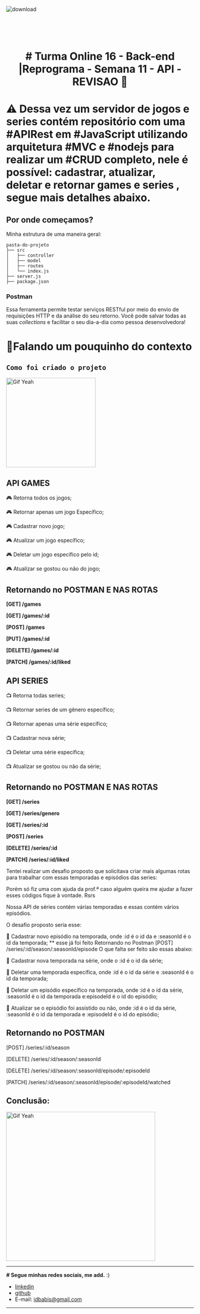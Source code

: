 ![download](https://user-images.githubusercontent.com/100974682/171773873-d48bfcdb-0921-45a4-8d7a-c31048ff0c78.png)
<h1 align="center">
    <br>
    <p align="center"># Turma Online 16 - Back-end |Reprograma - Semana 11 - API -REVISAO 🚀 <p> 
</h1>

# ⚠️ Dessa vez um servidor de jogos e series contém repositório com uma #APIRest em #JavaScript utilizando arquitetura #MVC e #nodejs para realizar um #CRUD completo, nele é possível: cadastrar, atualizar, deletar e retornar games e series , segue mais detalhes abaixo.

## Por onde começamos?


Minha estrutura de uma maneira geral:

```
pasta-do-projeto
├── src
│   ├── controller
│   ├── model
│   ├── routes
│   └── index.js
├── server.js
├── package.json
```



### Postman

Essa ferramenta permite testar serviços RESTful por meio do envio de requisições HTTP e da análise do seu retorno. Você pode salvar todas as suas _collections_ e facilitar o seu dia-a-dia como pessoa desenvolvedora!

# 🧠Falando um pouquinho do contexto

## `Como foi criado o projeto` 
 <img src="https://user-images.githubusercontent.com/100974682/169424271-dfb902c0-90e2-409c-9331-5543258b7cae.jpg" alt="Gif Yeah" width="240">


## API GAMES

🎮 Retorna todos os jogos;

🎮 Retornar apenas um jogo Específico;

🎮 Cadastrar novo jogo;

🎮 Atualizar um jogo específico;

🎮 Deletar um jogo específico pelo id;

🎮 Atualizar se gostou ou não do jogo;

## Retornando no POSTMAN E NAS ROTAS

**[GET] /games**

**[GET] /games/:id**

**[POST] /games**

**[PUT] /games/:id**

**[DELETE] /games/:id**

**[PATCH] /games/:id/liked**

## API SERIES

📺 Retorna todas series;

📺 Retornar series de um gênero específico;

📺 Retornar apenas uma série específico;

📺 Cadastrar nova série;

📺 Deletar uma série específica;

📺 Atualizar se gostou ou não da série;

## Retornando no POSTMAN E NAS ROTAS

**[GET] /series**

**[GET] /series/genero**

**[GET] /series/:id**

**[POST] /series**

**[DELETE] /series/:id**

**[PATCH] /series/:id/liked**

Tentei realizar um desafio proposto que solicitava criar mais algumas rotas para trabalhar com essas temporadas e episódios das series:

Porém só fiz uma com ajuda da prof.ª caso alguém queira me ajudar a fazer esses códigos fique à vontade. Rsrs

Nossa API de séries contém várias temporadas e essas contém vários episódios.

O desafio proposto seria esse:  

🎥 Cadastrar novo episódio na temporada, onde :id é o id da e :seasonId é o id da temporada; ** esse já foi feito Retornando no Postman  [POST] /series/:id/season/:seasonId/episode
O que falta ser feito são essas abaixo:

🎥 Cadastrar nova temporada na série, onde o :id é o id da série;

🎥 Deletar uma temporada específica, onde :id é o id da série e :seasonId é o id da temporada;

🎥 Deletar um episódio específico na temporada, onde :id é o id da série, :seasonId é o id da temporada e:episodeId é o id do episódio;

🎥 Atualizar se o episódio foi assistido ou não, onde :id é o id da série, :seasonId é o id da temporada e :episodeId é o id do episódio;

## Retornando no POSTMAN

[POST] /series/:id/season

[DELETE] /series/:id/season/:seasonId

[DELETE] /series/:id/season/:seasonId/episode/:episodeId

[PATCH] /series/:id/season/:seasonId/episode/:episodeId/watched

## Conclusão:


 <img src="https://user-images.githubusercontent.com/100974682/167975928-99cd4e0e-f853-4ee1-9490-2bf2c6425321.jpg" alt="Gif Yeah" width="400">
 
---
**# Segue minhas redes sociais, me add.**  :)

- [linkedin](https://www.linkedin.com/in/b%C3%A1rbara-gon%C3%A7alves-211b5691/)
- [github](https://github.com/idbabis) 
- E-mail: idbabis@gmail.com
---